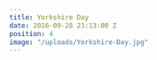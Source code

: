 ```yaml
---
title: Yorkshire Day
date: 2016-09-28 23:13:00 Z
position: 4
image: "/uploads/Yorkshire-Day.jpg"
---
```


